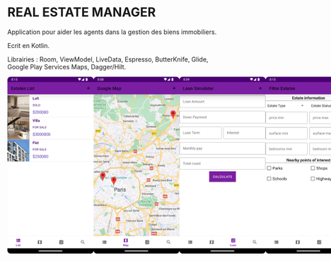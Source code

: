 # REAL ESTATE MANAGER
Application pour aider les agents dans la gestion des biens immobiliers.

Ecrit en Kotlin.

Librairies :
Room, ViewModel, LiveData, Espresso, ButterKnife, Glide, Google Play Services Maps, Dagger/Hilt.
<div style="display: flex; flex-direction: row; justify-content: space-between;">
<img src="https://github.com/Emre-OVTR/RealEstateManager/blob/main/screenshots/Screenshot_20230919_201611.png" alt="Description de l'image" width="200" height="400">
<img src="https://github.com/Emre-OVTR/RealEstateManager/blob/main/screenshots/Screenshot_20230919_200918.png" alt="Description de l'image" width="200" height="400">
<img src="https://github.com/Emre-OVTR/RealEstateManager/blob/main/screenshots/Screenshot_20230919_200955.png" alt="Description de l'image" width="200" height="400">
<img src="https://github.com/Emre-OVTR/RealEstateManager/blob/main/screenshots/Screenshot_20230919_201030.png" alt="Description de l'image" width="200" height="400">
<img src="https://github.com/Emre-OVTR/RealEstateManager/blob/main/screenshots/Screenshot_20230919_203214.png" alt="Description de l'image" width="200" height="400">
<img src="https://github.com/Emre-OVTR/RealEstateManager/blob/main/screenshots/Screenshot_20230920_144730.png" alt="Description de l'image" width="200" height="400">
<img src="https://github.com/Emre-OVTR/RealEstateManager/blob/main/screenshots/Screenshot_20230920_144807.png" alt="Description de l'image" width="200" height="400">
<img src="https://github.com/Emre-OVTR/RealEstateManager/blob/main/screenshots/Screenshot_20230920_150556.png" alt="Description de l'image" width="200" height="400">
</div>

